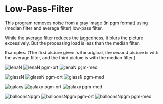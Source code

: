 # Low-Pass-Filter
This program removes noise from a gray image (in pgm format) using (median filter and average filter) low-pass filter.

While the average filter reduces the jaggedness, it blurs the picture excessively. But the processing load is less than the median filter.

Examples: (The first picture given is the original, the second picture is with the average filter, and the third picture is with the median filter.)

![lenaN](https://github.com/gulsoy83/Low-Pass-Filter/assets/46426033/21c91960-2589-424e-91ca-31f923f80d3c)
![lenaN pgm-ort](https://github.com/gulsoy83/Low-Pass-Filter/assets/46426033/f0c94514-a554-456e-9747-60a53bcfda3d)
![lenaN pgm-med](https://github.com/gulsoy83/Low-Pass-Filter/assets/46426033/54845021-6909-4205-80f2-d9520f9c782d)

![glassN](https://github.com/gulsoy83/Low-Pass-Filter/assets/46426033/eaf1dfdf-6260-4b3b-a6d8-a15db007c31b)
![glassN pgm-ort](https://github.com/gulsoy83/Low-Pass-Filter/assets/46426033/304f9c75-8eb7-4b07-ba3d-f88726a0c209)
![glassN pgm-med](https://github.com/gulsoy83/Low-Pass-Filter/assets/46426033/c308daf8-56ff-4456-b12c-cf18d4f83a76)

![galaxy](https://github.com/gulsoy83/Low-Pass-Filter/assets/46426033/7a689250-c8f1-4e66-a940-2b9ca0b73bd7)
![galaxy pgm-ort](https://github.com/gulsoy83/Low-Pass-Filter/assets/46426033/64f4074e-c67c-4c11-be48-7d01502e82ff)
![galaxy pgm-med](https://github.com/gulsoy83/Low-Pass-Filter/assets/46426033/603cee99-6c56-4df3-9d64-bc7819a6534b)

![balloonsNpgm](https://github.com/gulsoy83/Low-Pass-Filter/assets/46426033/438fab94-31ed-464b-92c4-9766c3fba3b2)
![balloonsNpgm pgm-ort](https://github.com/gulsoy83/Low-Pass-Filter/assets/46426033/e1124c3f-b0f7-4f0e-97c0-c2ef352b4f0a)
![balloonsNpgm pgm-med](https://github.com/gulsoy83/Low-Pass-Filter/assets/46426033/58bbae1c-9fad-45c8-9fb7-50200267430d)
